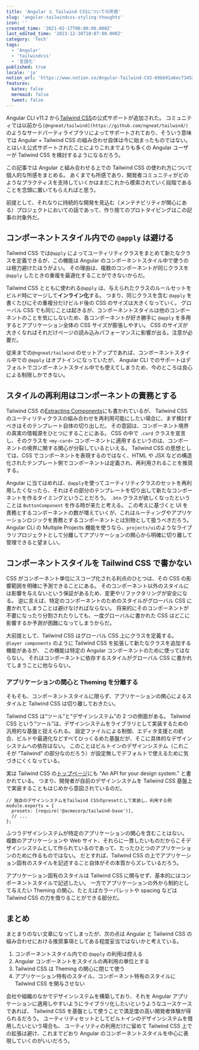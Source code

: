 ```yaml
---
title: 'Angular と Tailwind CSSについての所感'
slug: 'angular-tailwindcss-styling-thoughts'
icon: ''
created_time: '2021-02-17T00:00:00.000Z'
last_edited_time: '2023-12-30T10:07:00.000Z'
category: 'Tech'
tags:
  - 'Angular'
  - 'tailwindcss'
  - '言語化'
published: true
locale: 'ja'
notion_url: 'https://www.notion.so/Angular-Tailwind-CSS-69bb91a6ecf3453fbfcd5c2e6354033a'
features:
  katex: false
  mermaid: false
  tweet: false
---
```


Angular CLI v11.2 から[Tailwind CSS](https://tailwindcss.com/)の公式サポートが追加された。 コミュニティでは以前から`[@ngneat/tailwind](https://github.com/ngneat/tailwind/)`のようなサードパーティライブラリによってサポートされており、そういう意味では Angular + Tailwind CSS の組み合わせ自体は今に始まったものではない。 とはいえ公式サポートされたことによりこれまでよりも多くの Angular ユーザーが Tailwind CSS を検討するようになるだろう。

この記事では Angular と組み合わせる上での Tailwind CSS の使われ方について個人的な所感をまとめる。 あくまでも所感であり、開発者コミュニティがどのようなプラクティスを支持していくかはまだこれから模索されていく段階であることを念頭に置いてもらえればと思う。

前提として、それなりに持続的な開発を見込む（メンテナビリティが関心にある）プロジェクトにおいての話であって、作り捨てのプロトタイピングはこの記事の対象外だ。

## コンポーネントスタイル内での `@apply` は避ける

Tailwind CSS では`@apply` によってユーティリティクラスをまとめて新たなクラスを定義できるが、この機能は Angular のコンポーネントスタイル中で使うのは極力避けたほうがよい。 その理由は、複数のコンポーネントが同じクラスを `@apply` したときの重複を最適化することができないからだ。

Tailwind CSS とともに使われる`@apply` は、与えられたクラスのルールセットをビルド時にマージして**インライン化**する。 つまり、同じクラスを含む `@apply` を書くたびにその重複分だけビルド後の CSS のサイズは大きくなっていく。 グローバル CSS でも同じことは起きるが、コンポーネントスタイルは他のコンポーネントのことを気にしないため、各コンポーネントが好き勝手に `@apply` を多用するとアプリケーション全体の CSS サイズが膨張しやすい。 CSS のサイズが大きくなればそれだけページの読み込みパフォーマンスに影響が出る。注意が必要だ。

従来までの`@ngneat/tailwind` のセットアップであれば、コンポーネントスタイル中での `@apply` はオプトインになっていたが、 Angular CLI でのサポートはデフォルトでコンポーネントスタイル中でも使えてしまうため、今のところは良心による制限しかできない。

## スタイルの再利用はコンポーネントの責務とする

Tailwind CSS の[Extracting Components](https://tailwindcss.com/docs/extracting-components)にも書かれているが、 Tailwind CSS のユーティリティクラスの組み合わせを再利用可能にしたい場合に、まず検討すべきはそのテンプレート自体の切り出しだ。 その意図は、コンポーネント境界の真実の情報源をひとつにすることにある。 CSS の中で `.card` クラスを宣言し、そのクラスを `<my-card>` コンポーネントに適用するというのは、コンポーネントの境界に関する関心が分裂しているといえる。 Tailwind CSS の思想としては、CSS でコンポーネントを表現するのではなく、HTML や JSX などの構造化されたテンプレート側でコンポーネントは定義され、再利用されることを推奨する。

Angular に当てはめれば、`@apply`を使ってユーティリティクラスのセットを再利用したくなったら、それはその部分のテンプレートを切り出して新たなコンポーネントを作るタイミングということだろう。 `.btn` クラスが欲しくなったということは `ButtonComponent` を作る時が来たと考える。 この考えに基づくと UI を責務とするコンポーネントの数が増えていくが、これはルーティングやアプリケーションロジックを責務とするコンポーネントとは別物として扱うべきだろう。 Angular CLI の Multiple Projects 機能を使うなら、`projects/ui`のようなライブラリプロジェクトとして分離してアプリケーションの関心から明確に切り離して管理できると望ましい。

## コンポーネントスタイルを Tailwind CSS で書かない

CSS がコンポーネント単位にスコープ化される利点のひとつは、その CSS の影響範囲を明確に予測できることにある。 そのコンポーネント以外のスタイルには影響を与えないという保証があるため、変更やリファクタリングが安全になる。 逆に言えば、特定のコンポーネントのためのスタイルがグローバル CSS に書かれてしまうことは避けなければならない。 将来的にそのコンポーネントが不要になったり分割されたりしても、一度グローバルに書かれた CSS はどこに影響するか予測が困難になってしまうからだ。

大前提として、Tailwind CSS はグローバル CSS 上にクラスを定義する。 `@layer components` のように Tailwind CSS を拡張して新たなクラスを追加する機能があるが、 この機能は特定の Angular コンポーネントのために使ってはならない。 それはコンポーネントに依存するスタイルがグローバル CSS に書かれてしまうことに他ならない。

### アプリケーションの関心と Theming を分離する

そもそも、コンポーネントスタイルに限らず、アプリケーションの関心によるスタイルと Tailwind CSS は切り離しておきたい。

Tailwind CSS は“ツール”と“デザインシステム”の 2 つの側面がある。 Tailwind CSS という“ツール”は、デザインシステムをライブラリとして実装するための汎用的な基盤と捉えられる。 設定ファイルによる制御、エディタ支援との統合、ビルドや最適化などすべてひっくるめた基盤だが、そこに具体的なデザインシステムへの依存はない。 このことはビルトインのデザインシステム（これこそが “Tailwind” の部分なのだろう）が設定無しでデフォルトで使えるために気づきにくくなっている。

実は Tailwind CSS の[トップページ](https://tailwindcss.com/)にも “An API for your design system.” と書かれている。 つまり、開発者が自前のデザインシステムを Tailwind CSS 基盤上で実装することもはじめから意図されているのだ。

```
// 独自のデザインシステムをTailwind CSSのpresetとして実装し、利用する例
module.exports = {
  presets: [require('@acmecorp/tailwind-base')],
  // ...
};
```

ふつうデザインシステムが特定のアプリケーションの関心を含むことはない。 複数のアプリケーションや Web サイト、それらに一貫したいものだからこそデザインシステムとして作られているのであって、たったひとつのアプリケーションのために作るものではない。 だとすれば、Tailwind CSS の上でアプリケーション固有のスタイルを記述すること自体がその本質からズレているだろう。

アプリケーション固有のスタイルは Tailwind CSS に関与せず、基本的にはコンポーネントスタイルで記述したい。 一方でアプリケーションの外から制約として与えたい Theming の関心、たとえばカラーパレットや spacing などは Tailwind CSS の力を借りることができる部分だ。

## まとめ

まとまりのない文章になってしまったが、次の点は Angular と Tailwind CSS の組み合わせにおける推奨事項としてある程度妥当ではないかと考えている。

1. コンポーネントスタイル内での `@apply` の利用は控える
2. Angular コンポーネントをスタイルの再利用の単位とする
3. Tailwind CSS は Theming の関心に閉じて使う
4. アプリケーション特有のスタイル、コンポーネント特有のスタイルに Tailwind CSS を関与させない

会社や組織のなかでデザインシステムを構築しており、それを Angular アプリケーションに適用しやすいようにライブラリ化したいというようなユースケースであれば、 Tailwind CSS を基盤として使うことで満足度の高い開発者体験が得られるだろう。 ユーティリティセットとしてビルトインのデザインシステムを借用したいという場合も、 ユーティリティの利用だけに留めて Tailwind CSS 上での拡張は避け、これまでどおり Angular のコンポーネントスタイルを中心に表現していくのがいいだろう。

